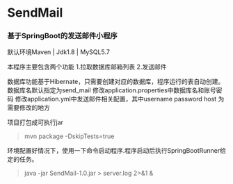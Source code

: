# SendMail
### 基于SpringBoot的发送邮件小程序
默认环境Maven | Jdk1.8 | MySQL5.7

本程序主要包含两个功能
1.拉取数据库邮箱列表
2.发送邮件

数据库功能基于Hibernate，只需要创建对应的数据库，程序运行的表自动创建。
数据库名默认指定为send_mail
修改application.properties中数据库名和账号密码
修改application.yml中发送邮件相关配置，其中username password host 为需要修改的地方

项目打包成可执行jar
> mvn package -DskipTests=true

环境配置好情况下，使用一下命令启动程序.程序启动后执行SpringBootRunner给定的任务。
> java -jar SendMail-1.0.jar > server.log 2>&1 &
